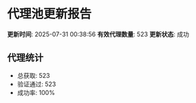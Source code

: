 # 代理池更新报告

**更新时间**: 2025-07-31 00:38:56
**有效代理数量**: 523
**更新状态**:  成功

## 代理统计
- 总获取: 523
- 验证通过: 523
- 成功率: 100%
